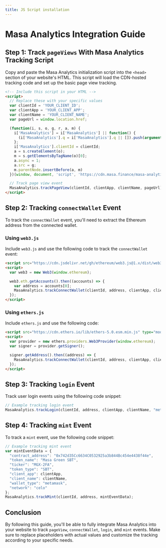 ```yaml
---
title: JS Script installation
---
```


# Masa Analytics Integration Guide

## Step 1: Track `pageViews` With Masa Analytics Tracking Script 

Copy and paste the Masa Analytics initialization script into the `<head>` section of your website's HTML. This script will load the CDN-hosted tracking code and set up the basic page view tracking.

```html
<!-- Include this script in your HTML -->
<script>
  // Replace these with your specific values
  var clientId = 'YOUR_CLIENT_ID';
  var clientApp = 'YOUR_CLIENT_APP';
  var clientName = 'YOUR_CLIENT_NAME';
  var pageUrl = window.location.href;

  (function(i, s, o, g, r, a, m) {
    i['MasaAnalytics'] = i['MasaAnalytics'] || function() {
      (i['MasaAnalytics'].q = i['MasaAnalytics'].q || []).push(arguments)
    };
    i['MasaAnalytics'].clientId = clientId;
    a = s.createElement(o);
    m = s.getElementsByTagName(o)[0];
    a.async = 1;
    a.src = g;
    m.parentNode.insertBefore(a, m)
  })(window, document, 'script', 'https://cdn.masa.finance/masa-analytics.js');

  // Track page view event
  MasaAnalytics.trackPageView(clientId, clientApp, clientName, pageUrl);
</script>
```

## Step 2: Tracking `connectWallet` Event

To track the `connectWallet` event, you'll need to extract the Ethereum address from the connected wallet.

### Using `web3.js`

Include `web3.js` and use the following code to track the `connectWallet` event:

```html
<script src="https://cdn.jsdelivr.net/gh/ethereum/web3.js@1.x/dist/web3.min.js"></script>
<script>
  var web3 = new Web3(window.ethereum);

  web3.eth.getAccounts().then((accounts) => {
    var address = accounts[0];
    MasaAnalytics.trackConnectWallet(clientId, address, clientApp, clientName, "metamask");
  });
</script>
```

### Using `ethers.js`

Include `ethers.js` and use the following code:

```html
<script src="https://cdn.ethers.io/lib/ethers-5.0.esm.min.js" type="module"></script>
<script>
  var provider = new ethers.providers.Web3Provider(window.ethereum);
  var signer = provider.getSigner();

  signer.getAddress().then((address) => {
    MasaAnalytics.trackConnectWallet(clientId, address, clientApp, clientName, "metamask");
  });
</script>
```

## Step 3: Tracking `login` Event

Track user login events using the following code snippet:

```javascript
// Example tracking login event
MasaAnalytics.trackLogin(clientId, address, clientApp, clientName, "metamask", "celo");
```

## Step 4: Tracking `mint` Event

To track a `mint` event, use the following code snippet:

```javascript
// Example tracking mint event
var mintEventData = {
  "contract_address": "0x742d35Cc6634C0532925a3b844Bc454e4438f44e",
  "token_name": "Masa Green SBT",
  "ticker": "MGX-2FA",
  "token_type": "SBT",
  "client_app": clientApp,
  "client_name": clientName,
  "wallet_type": "metamask",
  "network": "celo"
};
MasaAnalytics.trackMint(clientId, address, mintEventData);
```

## Conclusion

By following this guide, you'll be able to fully integrate Masa Analytics into your website to track `pageView`, `connectWallet`, `login`, and `mint` events. Make sure to replace placeholders with actual values and customize the tracking according to your specific needs.